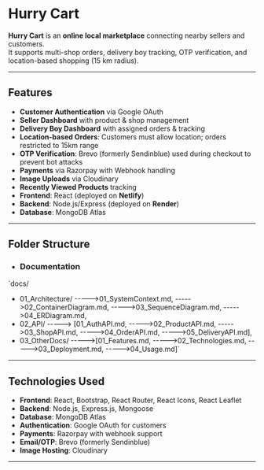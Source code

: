 # Hurry Cart

**Hurry Cart** is an **online local marketplace** connecting nearby sellers and customers.  
It supports multi-shop orders, delivery boy tracking, OTP verification, and location-based shopping (15 km radius).  

---

## Features
- **Customer Authentication** via Google OAuth  
- **Seller Dashboard** with product & shop management  
- **Delivery Boy Dashboard** with assigned orders & tracking  
- **Location-based Orders**: Customers must allow location; orders restricted to 15km range  
- **OTP Verification**: Brevo (formerly Sendinblue) used during checkout to prevent bot attacks  
- **Payments** via Razorpay with Webhook handling  
- **Image Uploads** via Cloudinary  
- **Recently Viewed Products** tracking  
- **Frontend**: React (deployed on **Netlify**)  
- **Backend**: Node.js/Express (deployed on **Render**)  
- **Database**: MongoDB Atlas  

---

##  Folder Structure


- ### **Documentation**


`docs/
- 01_Architecture/ 
 ----->01_SystemContext.md, 
 ----->02_ContainerDiagram.md, 
 ----->03_SequenceDiagram.md,
 ----->04_ERDiagram.md,
- 02_API/ 
 -----> [01_AuthAPI.md,
 ----->02_ProductAPI.md,
 ----->03_ShopAPI.md,
 ----->04_OrderAPI.md, 
 ----->05_DeliveryAPI.md], 
- 03_OtherDocs/ 
 ----->[01_Features.md, 
 ----->02_Technologies.md, 
 ----->03_Deployment.md, 
 ----->04_Usage.md]`


---

##  Technologies Used
- **Frontend**: React, Bootstrap, React Router, React Icons, React Leaflet  
- **Backend**: Node.js, Express.js, Mongoose  
- **Database**: MongoDB Atlas  
- **Authentication**: Google OAuth for customers  
- **Payments**: Razorpay with webhook support  
- **Email/OTP**: Brevo (formerly Sendinblue)  
- **Image Hosting**: Cloudinary  

---







